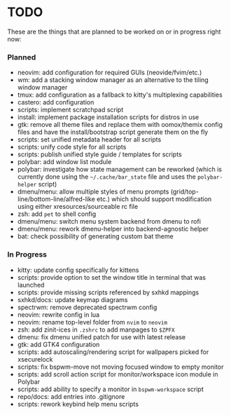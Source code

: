 # TODO

These are the things that are planned to be worked on or in progress right now:

### Planned

 * neovim: add configuration for required GUIs (neovide/fvim/etc.)
 * wm: add a stacking window manager as an alternative to the tiling window manager
 * tmux: add configuration as a fallback to kitty's multiplexing capabilities
 * castero: add configuration
 * scripts: implement scratchpad script
 * install: implement package installation scripts for distros in use
 * gtk: remove all theme files and replace them with oomox/themix config files and have the install/bootstrap script generate them on the fly
 * scripts: set unified metadata header for all scripts
 * scripts: unify code style for all scripts
 * scripts: publish unified style guide / templates for scripts
 * polybar: add window list module
 * polybar: investigate how state management can be reworked (which is currently done using the `~/.cache/bar_state` file and uses the `polybar-helper` script)
 * dmenu/menu: allow multiple styles of menu prompts (grid/top-line/bottom-line/alfred-like etc.) which should support modification using either xresources/sourceable rc file
 * zsh: add `pet` to shell config
 * dmenu/menu: switch menu system backend from dmenu to rofi
 * dmenu/menu: rework dmenu-helper into backend-agnostic helper
 * bat: check possibility of generating custom bat theme

### In Progress

 * kitty: update config specifically for kittens
 * scripts: provide option to set the window title in terminal that was launched
 * scripts: provide missing scripts referenced by sxhkd mappings
 * sxhkd/docs: update keymap diagrams
 * spectrwm: remove deprecated spectrwm config
 * neovim: rewrite config in lua
 * neovim: rename top-level folder from `nvim` to `neovim`
 * zsh: add zinit-ices in `.zshrc` to add manpages to `$ZPFX`
 * dmenu: fix dmenu unified patch for use with latest release
 * gtk: add GTK4 configuration
 * scripts: add autoscaling/rendering script for wallpapers picked for xsecurelock
 * scripts: fix bspwm-move not moving focused window to empty monitor
 * scripts: add scroll action script for monitor/workspace icon module in Polybar
 * scripts: add ability to specify a monitor in `bspwm-workspace` script
 * repo/docs: add entries into .gitignore
 * scripts: rework keybind help menu scripts
